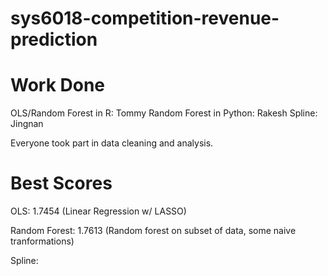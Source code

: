 # sys6018-competition-revenue-prediction

# Work Done
OLS/Random Forest in R: Tommy
Random Forest in Python: Rakesh
Spline: Jingnan

Everyone took part in data cleaning and analysis.

# Best Scores
OLS: 1.7454 (Linear Regression w/ LASSO)

Random Forest: 1.7613 (Random forest on subset of data, some naive tranformations)

Spline:
